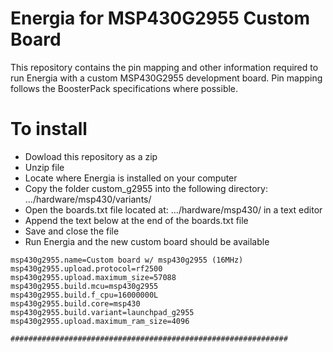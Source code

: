 # Energia for MSP430G2955 Custom Board

This repository contains the pin mapping and other information required to run Energia with a custom MSP430G2955 development board.  Pin mapping follows the BoosterPack specifications where possible.

# To install
  * Dowload this repository as a zip
  * Unzip file
  * Locate where Energia is installed on your computer
  * Copy the folder custom_g2955 into the following directory: .../hardware/msp430/variants/
  * Open the boards.txt file located at: .../hardware/msp430/ in a text editor
  * Append the text below at the end of the boards.txt file
  * Save and close the file
  * Run Energia and the new custom board should be available
 
```
msp430g2955.name=Custom board w/ msp430g2955 (16MHz)
msp430g2955.upload.protocol=rf2500
msp430g2955.upload.maximum_size=57088
msp430g2955.build.mcu=msp430g2955
msp430g2955.build.f_cpu=16000000L
msp430g2955.build.core=msp430
msp430g2955.build.variant=launchpad_g2955
msp430g2955.upload.maximum_ram_size=4096

##############################################################

 ```
